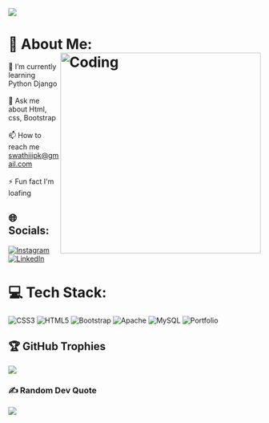 
[![](https://visitcount.itsvg.in/api?id=swathi014&icon=0&color=0)](https://visitcount.itsvg.in)

# 💫 About Me: <img align="right" alt="Coding" width="400" src="https://cdn.dribbble.com/users/11421259/screenshots/19887158/media/4dd102731074778702c4aa544dfaff34.gif">
🌱 I’m currently learning Python Django<br><br>💬 Ask me about Html, css, Bootstrap<br><br>📫 How to reach me swathiiipk@gmail.com<br><br>⚡ Fun fact I'm loafing



## 🌐 Socials:
[![Instagram](https://img.shields.io/badge/Instagram-%23E4405F.svg?logo=Instagram&logoColor=white)](https://instagram.com/_swathi_p) [![LinkedIn](https://img.shields.io/badge/LinkedIn-%230077B5.svg?logo=linkedin&logoColor=white)](https://linkedin.com/in/swathi-p-919336202) 

# 💻 Tech Stack:
![CSS3](https://img.shields.io/badge/css3-%231572B6.svg?style=for-the-badge&logo=css3&logoColor=white) ![HTML5](https://img.shields.io/badge/html5-%23E34F26.svg?style=for-the-badge&logo=html5&logoColor=white) ![Bootstrap](https://img.shields.io/badge/bootstrap-%23563D7C.svg?style=for-the-badge&logo=bootstrap&logoColor=white) ![Apache](https://img.shields.io/badge/apache-%23D42029.svg?style=for-the-badge&logo=apache&logoColor=white) ![MySQL](https://img.shields.io/badge/mysql-%2300f.svg?style=for-the-badge&logo=mysql&logoColor=white) ![Portfolio](https://img.shields.io/badge/Portfolio-%23000000.svg?style=for-the-badge&logo=firefox&logoColor=#FF7139)


## 🏆 GitHub Trophies
![](https://github-profile-trophy.vercel.app/?username=swathi014&theme=radical&no-frame=true&no-bg=false&margin-w=4)

### ✍️ Random Dev Quote
![](https://quotes-github-readme.vercel.app/api?type=horizontal&theme=radical)




